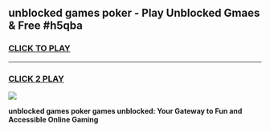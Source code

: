 
## unblocked games poker - Play Unblocked Gmaes & Free #h5qba
<h3>
<a href="https://news.freeplayer.one?title=unblocked_games_poker&ref=03M">CLICK TO PLAY</a></h3>
<hr>

<h3>
<a href="https://news.freeplayer.one?title=unblocked_games_poker&ref=03M">CLICK 2 PLAY</a>
  
</h3>

<a href="https://news.freeplayer.one?title=unblocked_games_poker&ref=03M"><img src="https://clearcache.store/games.png"></a>


**unblocked games poker games unblocked: Your Gateway to Fun and Accessible Online Gaming**
